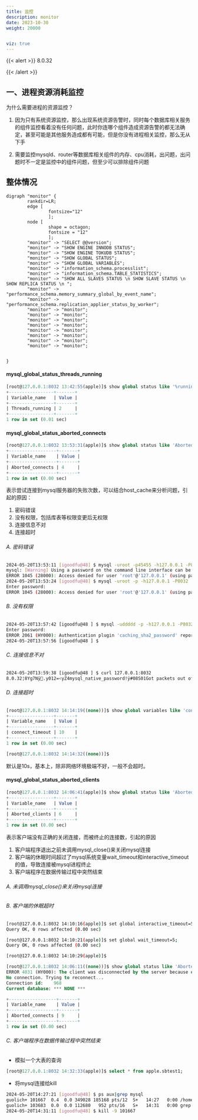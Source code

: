 ```yaml
---
title: 监控
description: monitor
date: 2023-10-30
weight: 20000


viz: true
---
```

<style>
th, td {
  border: 1px solid rgb(190, 190, 190);
}
</style>
{{< alert >}}
8.0.32


{{< /alert >}}





## 一、进程资源消耗监控

为什么需要进程的资源监控？

1. 因为只有系统资源监控，那么出现系统资源告警时，同时每个数据库相关服务的组件监控看着没有任何问题，此时你连哪个组件造成资源告警的都无法确定，甚至可能是其他服务造成都有可能，但是你没有进程相关监控，那么无从下手

2. 需要监控mysqld、router等数据库相关组件的内存、cpu消耗，出问题，出问题时不一定是监控中的组件问题，但至少可以排除组件问题



















## 整体情况
```viz-dot
digraph "monitor" {
        rankdir=LR;
        edge [
                fontsize="12"
                ];
        node [
                shape = octagon;
                fontsize = "12"
                ];
        "monitor" -> "SELECT @@version";
        "monitor" -> "SHOW ENGINE INNODB STATUS";
        "monitor" -> "SHOW ENGINE TOKUDB STATUS";
        "monitor" -> "SHOW GLOBAL STATUS";
        "monitor" -> "SHOW GLOBAL VARIABLES";
        "monitor" -> "information_schema.processlist";
        "monitor" -> "information_schema.TABLE_STATISTICS";
        "monitor" -> "SHOW ALL SLAVES STATUS \n SHOW SLAVE STATUS \n SHOW REPLICA STATUS \n ";
        "monitor" -> "performance_schema.memory_summary_global_by_event_name";
        "monitor" -> "performance_schema.replication_applier_status_by_worker";
        "monitor" -> "monitor";
        "monitor" -> "monitor";
        "monitor" -> "monitor";
        "monitor" -> "monitor";
        "monitor" -> "monitor";
        "monitor" -> "monitor";
        "monitor" -> "monitor";
        "monitor" -> "monitor";


}
```




#### mysql_global_status_threads_running

```sql
[root@127.0.0.1:8032 13:42:55(apple)]$ show global status like '%running%';
+-----------------+-------+
| Variable_name   | Value |
+-----------------+-------+
| Threads_running | 2     |
+-----------------+-------+
1 row in set (0.01 sec)

```







#### mysql_global_status_aborted_connects

```sql
[root@127.0.0.1:8032 13:53:31(apple)]$ show global status like 'Aborted_connects';
+------------------+-------+
| Variable_name    | Value |
+------------------+-------+
| Aborted_connects | 4     |
+------------------+-------+
1 row in set (0.00 sec)

```

表示尝试连接到mysql服务器的失败次数，可以结合host_cache来分析问题，引起的原因：
  1. 密码错误
  2. 没有权限，包括库表等权限变更后无权限
  3. 连接信息不对
  4. 连接超时



###### A. 密码错误
```bash
2024-05-20T13:53:11 [igoodfu@48] $ mysql -uroot -p45455 -h127.0.0.1 -P8032
mysql: [Warning] Using a password on the command line interface can be insecure.
ERROR 1045 (28000): Access denied for user 'root'@'127.0.0.1' (using password: YES)
2024-05-20T13:53:24 [igoodfu@48] $ mysql -uroot -p -h127.0.0.1 -P8032
Enter password:
ERROR 1045 (28000): Access denied for user 'root'@'127.0.0.1' (using password: YES)

```

###### B. 没有权限
```bash
2024-05-20T13:57:42 [igoodfu@48 ] $ mysql -uddddd -p -h127.0.0.1 -P8032
Enter password:
ERROR 2061 (HY000): Authentication plugin 'caching_sha2_password' reported error: Authentication requires secure connection.
2024-05-20T13:57:56 [igoodfu@48 ] $
```

###### C. 连接信息不对
```bash
2024-05-20T13:59:38 [igoodfu@48 ] $ curl 127.0.0.1:8032
8.0.32¦8Yg7Nÿ𽃿.y012=<yZ4mysql_native_password!ÿ#08S01Got packets out of order2024-05-20T13:59:50

```

###### D. 连接超时
```sql
[root@127.0.0.1:8032 14:14:19((none))]$ show global variables like 'connect_timeout';
+-----------------+-------+
| Variable_name   | Value |
+-----------------+-------+
| connect_timeout | 10    |
+-----------------+-------+
1 row in set (0.00 sec)

[root@127.0.0.1:8032 14:14:32((none))]$

```
默认是10s，基本上，除非网络环境极端不好，一般不会超时。



#### mysql_global_status_aborted_clients

```sql
[root@127.0.0.1:8032 14:06:41(apple)]$ show global status like 'Aborted_clients';
+-----------------+-------+
| Variable_name   | Value |
+-----------------+-------+
| Aborted_clients | 6     |
+-----------------+-------+
1 row in set (0.00 sec)

```

表示客户端没有正确的关闭连接，而被终止的连接数，引起的原因
  1. 客户端程序退出之前未调用mysql_close()来关闭mysql连接
  2. 客户端的休眠时间超过了mysql系统变量wait_timeout和interactive_timeout的值，导致连接被mysql进程终止
  3. 客户端程序在数据传输过程中突然结束


###### A. 未调用mysql_close()来关闭mysql连接


###### B. 客户端的休眠超时
```bash
[root@127.0.0.1:8032 14:10:16(apple)]$ set global interactive_timeout=5;
Query OK, 0 rows affected (0.00 sec)

[root@127.0.0.1:8032 14:10:21(apple)]$ set global wait_timeout=5;
Query OK, 0 rows affected (0.00 sec)

[root@127.0.0.1:8032 14:10:29(apple)]$

```


```sql
[root@127.0.0.1:8032 14:06:11((none))]$ show global status like 'Aborted_connects';
ERROR 4031 (HY000): The client was disconnected by the server because of inactivity. See wait_timeout and interactive_timeout for configuring this behavior.
No connection. Trying to reconnect...
Connection id:    968
Current database: *** NONE ***

+------------------+-------+
| Variable_name    | Value |
+------------------+-------+
| Aborted_connects | 9     |
+------------------+-------+
1 row in set (0.00 sec)

```


###### C. 客户端程序在数据传输过程中突然结束

  - 模拟一个大表的查询
```sql
[root@127.0.0.1:8032 14:32:33(apple)]$ select * from apple.sbtest1;
```

  - 将mysql连接给kill
```bash
2024-05-20T14:27:21 [igoodfu@48] $ ps aux|grep mysql
guolich+ 101667  0.4  0.0 349028 185168 pts/12  S+   14:27   0:00 /home/work/mysql_3306/bin/mysql -uroot -px xx -h127.0.0.1 -P8032
guolich+ 103683  0.0  0.0 112680   952 pts/16   S+   14:31   0:00 grep --color=auto mysql
2024-05-20T14:31:11 [igoodfu@48] $ kill -9 101667

```


































